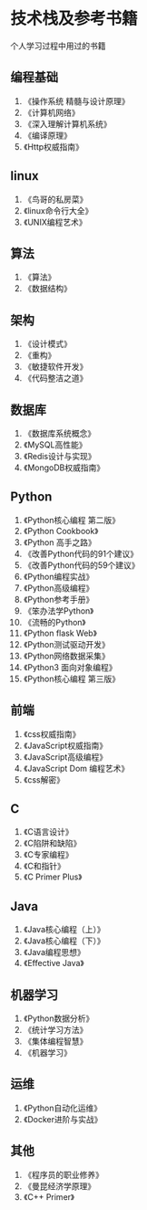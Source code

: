 # 技术栈及参考书籍

个人学习过程中用过的书籍

## 编程基础
1. 《操作系统 精髓与设计原理》
2. 《计算机网络》
3. 《深入理解计算机系统》
4. 《编译原理》
5. 《Http权威指南》

## linux
1. 《鸟哥的私房菜》
2. 《linux命令行大全》
3. 《UNIX编程艺术》

## 算法
1. 《算法》
2. 《数据结构》

## 架构
1. 《设计模式》
2. 《重构》
3. 《敏捷软件开发》
4. 《代码整洁之道》

## 数据库
1. 《数据库系统概念》
2. 《MySQL高性能》
3. 《Redis设计与实现》
4. 《MongoDB权威指南》



## Python
1. 《Python核心编程 第二版》
2. 《Python Cookbook》
3. 《Python 高手之路》
4. 《改善Python代码的91个建议》
5. 《改善Python代码的59个建议》
6. 《Python编程实战》
7. 《Python高级编程》
8. 《Python参考手册》
9. 《笨办法学Python》
10. 《流畅的Python》
11. 《Python flask Web》
12. 《Python测试驱动开发》
13. 《Python网络数据采集》
14. 《Python3 面向对象编程》
15. 《Python核心编程 第三版》

## 前端
1. 《css权威指南》
2. 《JavaScript权威指南》
3. 《JavaScript高级编程》
4. 《JavaScript Dom 编程艺术》
5. 《css解密》


## C
1. 《C语言设计》
2. 《C陷阱和缺陷》
3. 《C专家编程》
4. 《C和指针》
5. 《C Primer Plus》

## Java
1. 《Java核心编程（上）》
2. 《Java核心编程（下）》
3. 《Java编程思想》
4. 《Effective Java》

## 机器学习
1. 《Python数据分析》
2. 《统计学习方法》
3. 《集体编程智慧》
4. 《机器学习》

## 运维
1. 《Python自动化运维》
2. 《Docker进阶与实战》


## 其他
1. 《程序员的职业修养》
2. 《曼昆经济学原理》
3. 《C++ Primer》